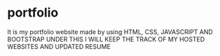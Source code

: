 # portfolio
It is my portfolio website made by using HTML, CSS, JAVASCRIPT AND BOOTSTRAP
UNDER THIS I WILL KEEP THE TRACK OF MY HOSTED WEBSITES AND UPDATED RESUME
